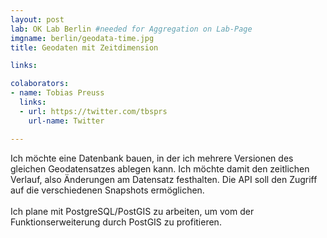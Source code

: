 ```yaml
---
layout: post
lab: OK Lab Berlin #needed for Aggregation on Lab-Page
imgname: berlin/geodata-time.jpg
title: Geodaten mit Zeitdimension

links:

colaborators:
- name: Tobias Preuss
  links:
  - url: https://twitter.com/tbsprs
    url-name: Twitter

---
```


Ich möchte eine Datenbank bauen, in der ich mehrere Versionen des gleichen Geodatensatzes ablegen kann. Ich möchte damit den zeitlichen Verlauf, also Änderungen am Datensatz festhalten. Die API soll den Zugriff auf die verschiedenen Snapshots ermöglichen.<br />
<br />
Ich plane mit PostgreSQL/PostGIS zu arbeiten, um vom der Funktionserweiterung durch PostGIS zu profitieren.
